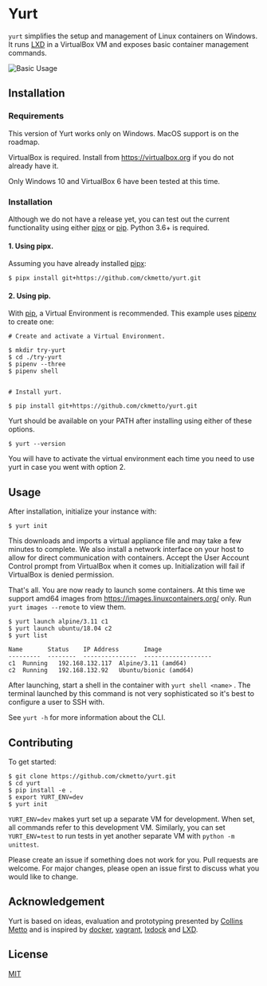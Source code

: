 # Yurt

`yurt` simplifies the setup and management of Linux containers on Windows. It runs [LXD](https://linuxcontainers.org/lxd/introduction/) in a VirtualBox VM and exposes basic container management commands.

![Basic Usage](./docs/images/usage.gif)

## Installation
### Requirements
This version of Yurt works only on Windows. MacOS support is on the roadmap.

VirtualBox is required. Install from https://virtualbox.org if you do not already have it.

Only Windows 10 and VirtualBox 6 have been tested at this time.

### Installation

Although we do not have a release yet, you can test out the current functionality using either [pipx](https://pipxproject.github.io/pipx/installation/) or [pip](https://pip.pypa.io/en/stable/). Python 3.6+ is required.

#### 1. Using pipx.

Assuming you have already installed [pipx](https://pipxproject.github.io/pipx/installation/):
```
$ pipx install git+https://github.com/ckmetto/yurt.git
```

#### 2. Using pip.
With [pip](https://pip.pypa.io/en/stable/), a Virtual Environment is recommended. This example uses [pipenv](https://pypi.org/project/pipenv/) to create one:


```
# Create and activate a Virtual Environment.

$ mkdir try-yurt
$ cd ./try-yurt
$ pipenv --three
$ pipenv shell


# Install yurt.

$ pip install git+https://github.com/ckmetto/yurt.git
```

Yurt should be available on your PATH after installing using either of these options.
```
$ yurt --version
```
You will have to activate the virtual environment each time you need to use yurt in case you went with option 2.



## Usage
After installation, initialize your instance with:

```
$ yurt init
```
This downloads and imports a virtual appliance file and may take a few minutes to complete.
We also install a network interface on your host to allow for direct communication with containers. Accept the User Account Control prompt from VirtualBox when it comes up. Initialization will fail if VirtualBox is denied permission.


That's all. You are now ready to launch some containers. At this time we support amd64 images from https://images.linuxcontainers.org/ only. Run `yurt images --remote` to view them.

```
$ yurt launch alpine/3.11 c1
$ yurt launch ubuntu/18.04 c2
$ yurt list

Name       Status    IP Address       Image
---------  --------  ---------------  -------------------
c1  Running   192.168.132.117  Alpine/3.11 (amd64)
c2  Running   192.168.132.92   Ubuntu/bionic (amd64)

```

After launching, start a shell in the container with `yurt shell <name>` . The terminal launched by this command is not very sophisticated 
so it's best to configure a user to SSH with.


See `yurt -h` for more information about the CLI.

## Contributing

To get started:
```
$ git clone https://github.com/ckmetto/yurt.git
$ cd yurt
$ pip install -e .
$ export YURT_ENV=dev
$ yurt init
```

`YURT_ENV=dev` makes yurt set up a separate VM for development. When set, all commands refer to this development VM.
Similarly, you can set `YURT_ENV=test` to run tests in yet another separate VM with `python -m unittest`.

Please create an issue if something does not work for you. Pull requests are welcome. For major changes, please open an issue first to discuss what you would like to change.

## Acknowledgement
Yurt is based on ideas, evaluation and prototyping presented by [Collins Metto](http://arks.princeton.edu/ark:/88435/dsp01v692t925s) and is inspired by [docker](https://www.docker.com/), [vagrant](https://www.vagrantup.com/), [lxdock](https://github.com/lxdock/lxdock) and [LXD](https://linuxcontainers.org/lxd/introduction/).

## License
[MIT](https://choosealicense.com/licenses/mit/)

